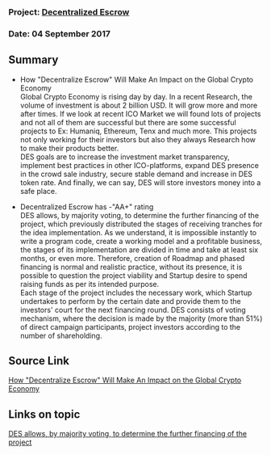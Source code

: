 ### Project: [Decentralized Escrow](../projects/decentralized_escrow.md.md)
### Date: 04 September 2017
## Summary

* How "Decentralize Escrow" Will Make An Impact on the Global Crypto Economy   
Global Crypto Economy is rising day by day. In a recent Research, the volume of investment is about 2 billion USD. It will grow more and more after times. If we look at recent ICO Market we will found lots of projects and not all of them are successful but there are some successful projects to Ex: Humaniq, Ethereum, Tenx and much more. This projects not only working for their investors but also they always Research how to make their products better.  
DES goals are to increase the investment market transparency, implement best practices in other ICO-platforms, expand DES presence in the crowd sale industry, secure stable demand and increase in DES token rate. And finally, we can say, DES will store investors money into a safe place.

* Decentralized Escrow has -"AA+" rating   
DES allows, by majority voting, to determine the further financing of the project, which previously distributed the stages of receiving tranches for the idea implementation. As we understand, it is impossible instantly to write a program code, create a working model and a profitable business, the stages of its implementation are divided in time and take at least six months, or even more. Therefore, creation of Roadmap and phased financing is normal and realistic practice, without its presence, it is possible to question the project viability and Startup desire to spend raising funds as per its intended purpose.  
Each stage of the project includes the necessary work, which Startup undertakes to perform by the certain date and provide them to the investors' court for the next financing round. DES consists of voting mechanism, where the decision is made by the majority (more than 51%) of direct campaign participants, project investors according to the number of shareholding.


## Source Link
[How "Decentralize Escrow" Will Make An Impact on the Global Crypto Economy](https://steemit.com/global/@shovon96/how-decentralize-escrow-will-make-an-impact-on-the-global-crypto-economy)  
## Links on topic
[DES allows, by majority voting, to determine the further financing of the project](https://www.icorating.info/single-post/2017/09/02/DES)
